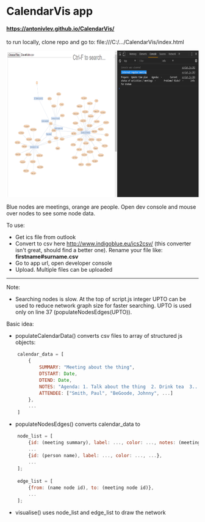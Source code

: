 # CalendarVis app
#### https://antonivlev.github.io/CalendarVis/

to run locally, clone repo and go to: file:///C:/.../CalendarVis/index.html

<img src="graph.png" width=800 height=383></img>

Blue nodes are meetings, orange are people. Open dev console and mouse over nodes to see some node data.

To use:
- Get ics file from outlook
- Convert to csv here http://www.indigoblue.eu/ics2csv/ (this converter isn't great, should find a better one). Rename your file like: **firstname#surname.csv**
- Go to app url, open developer console
- Upload. Multiple files can be uploaded

----------------------------------------
Note:
- Searching nodes is slow. At the top of script.js integer UPTO can be used to reduce network graph size for faster searching. UPTO is used only on line 37 (populateNodesEdges(UPTO)).



Basic idea:
- populateCalendarData() converts csv files to array of structured js objects:
```javascript
	calendar_data = [
		{
			SUMMARY: "Meeting about the thing",
			DTSTART: Date,
			DTEND: Date,
			NOTES: "Agenda: 1. Talk about the thing  2. Drink tea  3....."
			ATTENDEE: ["Smith, Paul", "BeGoode, Johnny", ...]
		},
		...
	]
```
- populateNodesEdges() converts calendar_data to
```javascript
	node_list = [
		{id: (meeting summary), label: ..., color: ..., notes: (meeting notes), ...},
		...
		{id: (person name), label: ..., color: ..., ...},
		...
	];

	edge_list = [
		{from: (name node id), to: (meeting node id)},
		...
	];
```
- visualise() uses node_list and edge_list to draw the network
